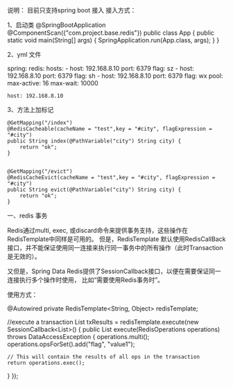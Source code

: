 说明：
目前只支持spring boot 接入
接入方式：

1、启动类
    @SpringBootApplication
    @ComponentScan({"com.project.base.redis"})
    public class App {
        public static void main(String[] args) {
            SpringApplication.run(App.class, args);
        }
    }
    
2、yml 文件

spring:
  redis:
    hosts:
      - host: 192.168.8.10
        port: 6379
        flag: sz
      - host: 192.168.8.10
        port: 6379
        flag: sh
      - host: 192.168.8.10
        port: 6379
        flag: wx
    pool:
      max-active: 16
      max-wait: 10000
      
    host: 192.168.8.10
    
3、方法上加标记

    @GetMapping("/index")
    @RedisCacheable(cacheName = "test",key = "#city", flagExpression = "#city")
    public String index(@PathVariable("city") String city) {
        return "ok";
    }


    @GetMapping("/evict")
    @RedisCacheEvict(cacheName = "test",key = "#city", flagExpression = "#city")
    public String evict(@PathVariable("city") String city) {
        return "ok";
    }

    
一、redis 事务

Redis通过multi, exec, 或discard命令来提供事务支持，这些操作在RedisTemplate中同样是可用的。
但是，RedisTemplate 默认使用RedisCallBack接口，并不能保证使用同一连接来执行同一事务中的所有操作（此时Transaction是无效的）。

又但是，Spring Data Redis提供了SessionCallback接口，以便在需要保证同一连接执行多个操作时使用，
比如“需要使用Redis事务时”。 

使用方式：

@Autowired
private RedisTemplate<String, Object> redisTemplate;

//execute a transaction
List<Object> txResults = redisTemplate.execute(new SessionCallback<List<Object>>() {
  public List<Object> execute(RedisOperations operations) throws DataAccessException {
    operations.multi();
    operations.opsForSet().add("flag", "value1");

    // This will contain the results of all ops in the transaction
    return operations.exec();
  }
});